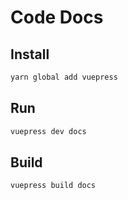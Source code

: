 # Code Docs

## Install

```bash
yarn global add vuepress
```

## Run

```bash
vuepress dev docs
```

## Build

```bash
vuepress build docs
```